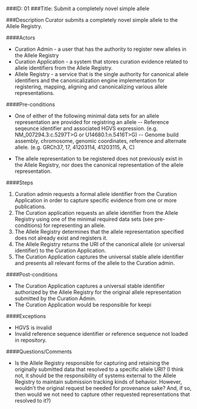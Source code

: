 ###ID: 01
###Title: Submit a completely novel simple allele

###Description
Curator submits a completely novel simple allele to the Allele Registry.


####Actors
- Curation Admin - a user that has the authority to register new alleles in the Allele Registry
- Curation Application - a system that stores curation evidence related to allele identifiers from the Allele Registry.
- Allele Registry - a service that is the single authority for canonical allele identifiers and the canonicalization engine implementation for registering, mapping, aligning and canonicalizing various allele representations.

####Pre-conditions
- One of either of the following minimal data sets for an allele representation are provided for registring an allele
-- Reference seqeunce identifier and associated HGVS expression. (e.g. NM_007294.3:c.5297T>G or U14680.1:n.5416T>G)
-- Genome build assembly, chromosome, genomic coordinates, reference and alternate allele. (e.g. GRCh37, 17, 41203114, 41203115, A, C)

- The allele representation to be registered does not previously exist in the Allele Registry, nor does the canonical representation of the allele representation.

####Steps
1. Curation admin requests a formal allele identifier from the Curation Application in order to capture specific evidence from one or more publications.
2. The Curation application requests an allele identifier from the Allele Registry using one of the minimal required data sets (see pre-conditions) for representing an allele.
3. The Allele Registry determines that the allele representation specified does not already exist and registers it. 
4. The Allele Registry returns the URI of the canonical allele (or universal identifier) to the Curation Application.
5. The Curation Application captures the universal stable allele identifier and presents all relevant forms of the allele to the Curation admin.


####Post-conditions
- The Curation Application captures a universal stable identifier authorized by the Allele Registry for the original allele representation submitted by the Curation Admin.  
- The Curation Application would be responsible for keepi

####Exceptions
- HGVS is invalid
- Invalid reference sequence identifier or reference sequence not loaded in repository.

####Questions/Comments
- Is the Allele Registry responsible for capturing and retaining the originally submitted data that resolved to a specific allele URI?  (I think not, it should be the responsibility of systems external to the Allele Registry to maintain submission tracking kinds of behavior.  However, wouldn't the original request be needed for provenance sake?  And, if so, then would we not need to capture other requested representations that resolved to it?)
